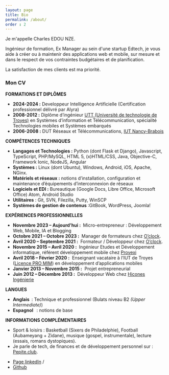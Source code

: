 ```yaml
---
layout: page
title: Bio
permalink: /about/
order : 2
---
```


Je m'appelle Charles EDOU NZE.

Ingénieur de formation, Ex Manager au sein d'une startup Edtech, je vous aide à créer ou à maintenir des applications web et mobile, sur mesure et dans le respect de vos contraintes budgétaires et de planification. 

La satisfaction de mes clients est ma priorité.

### Mon CV

**FORMATIONS ET DIPLÔMES**
  * **2024-2024 :**&nbsp;Developpeur Intelligence Artificielle (Certification professionnel délivré par Alyra)
  * **2008-2012 :**&nbsp;Diplôme d’ingénieur [UTT (Université de technologie de Troyes)](https://www.utt.fr/formations/diplome-d-ingenieur/reseaux-et-telecommunications) en Systèmes d’information et Télécommunication, spécialité Technologies mobiles et Systèmes embarqués
  * **2006-2008 :**&nbsp;DUT Réseaux et Télécommunications, [IUT Nancy-Brabois](https://iutnb.univ-lorraine.fr/fr/page/93/DUT-Reseaux-et-Telecommunications.html)

**COMPÉTENCES TECHNIQUES**

  * **Langages et Technologies :**&nbsp;Python (dont Flask et Django), Javascript, TypeScript, PHP/MySQL, HTML 5, (x)HTML/CSS, Java, Objective-C, Framework Ionic, NodeJS, Angular
  * **Systèmes :**&nbsp;Linux (dont Ubuntu), Windows, Android, iOS, Apache, NGinx.
  * **Matériels et réseaux :**&nbsp;notions d’installation, configuration et maintenance d’équipements d’interconnexion de réseaux
  * **Logiciels et EDI :**&nbsp;Bureautique (Google Docs, Libre Office, Microsoft Office) Atom, Android Studio
  * **Utilitaires**&nbsp;: Git, SVN, Filezilla, Putty, WinSCP
  * **Systèmes de gestion de contenus**&nbsp;:GitBook, WordPress, Joomla!

**EXPÉRIENCES PROFESSIONNELLES**
  * **Novembre 2023 – Aujourd'hui :&nbsp;** Micro-entrepreneur : Développement Web, Mobile, IA et Blogging
  * **Octobre 2021 – Octobre 2023 :&nbsp;** Manager de formateurs chez <a href="http://oclock.io/" target="_blank" rel="noreferrer noopener">O’clock</a>.
  * **Avril 2020 – Septembre 2021 :&nbsp;** Formateur / Développeur chez&nbsp;<a href="http://oclock.io/" target="_blank" rel="noreferrer noopener">O’clock</a>.
  * **Novembre 2015 – Avril 2020 :&nbsp;** Ingénieur Etudes et Développement informatique, référent développement mobile chez&nbsp;<a href="https://www.provexi.fr/" target="_blank" rel="noreferrer noopener">Provexi</a>
  * **Avril 2018 &#8211; Février 2020 :**&nbsp; Enseignant vacataire à l’IUT de Troyes (<a href="http://mmi.iut-troyes.univ-reims.fr/bac-2/" target="_blank" rel="noreferrer noopener">Licence PRO MIM</a>) en développement d’applications mobiles
  * **Janvier 2013 – Novembre 2015 :**&nbsp; Projet entrepreneurial
  * **Juin 2012 – Décembre 2013 :&nbsp;** Développeur Web chez <a href="https://www.hicones.fr/" target="_blank" rel="noreferrer noopener">Hicones Ingénierie</a>

**LANGUES**

  * **Anglais &nbsp;**: Technique et professionnel (Bulats niveau B2&nbsp;_(Upper Intermediate)_)
  * **Espagnol &nbsp;** : notions de base

**INFORMATIONS COMPLÉMENTAIRES**

  * Sport & loisirs : Basketball (Sixers de Philadelphie), Football (Aubameyang + Zidane), musique (gospel, instrumentale), lecture (essais, romans dystopiques).
  * Je parle de tech, de finances et de développement personnel sur : <a href="https://www.pepite.club/" target="_blank" rel="noreferrer noopener">Pepite.club</a>.


- [Page linkedIn](https://www.linkedin.com/in/charlesen/) /
- [Github](https://github.com/charlesen#my-projects-)
